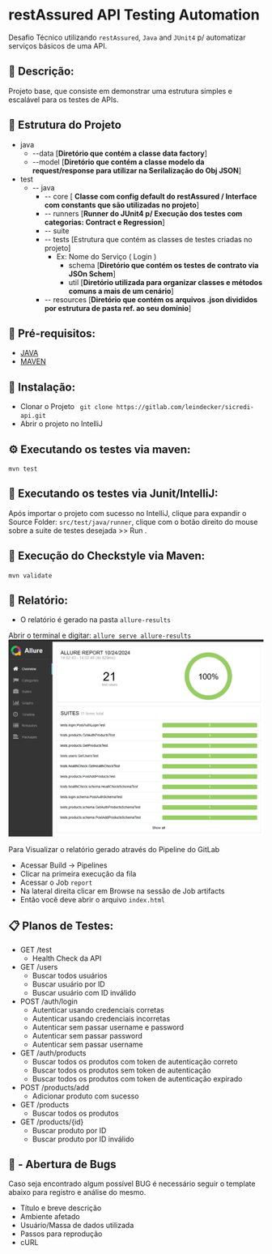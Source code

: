 # restAssured API Testing Automation

Desafio Técnico utilizando `restAssured`, `Java` and `JUnit4` p/ automatizar serviços básicos de uma API.

## 🚀 Descrição:

Projeto base, que consiste em demonstrar uma estrutura simples e escalável para os testes de APIs.

## 📁 Estrutura do Projeto
- java
  - --data [**Diretório que contém a classe data factory**]
  - --model [**Diretório que contém a classe modelo da request/response para utilizar na Serilalização do Obj JSON**]
- test
  -   -- java
      -   -- core [ **Classe com config default do restAssured / Interface com constants que são utilizadas no projeto**]
      -   -- runners [**Runner do JUnit4 p/ Execução dos testes com categorias: Contract e Regression**]
      -   -- suite
      -   -- tests [Estrutura que contém as classes de testes criadas no projeto]
          - Ex: Nome do Serviço ( Login )
            - schema [**Diretório que contém os testes de contrato via JSOn Schem**]
            - util [**Diretório utilizada para organizar classes e métodos comuns a mais de um cenário**]
      -   -- resources [**Diretório que contém os arquivos .json divididos por estrutura de pasta ref. ao seu domínio**]

## 🚀 Pré-requisitos:

- [JAVA](https://www.oracle.com/java/technologies/javase/jdk17-archive-downloads.html)
- [MAVEN](https://maven.apache.org/)

## 🔧 Instalação:

- Clonar o Projeto ` git clone https://gitlab.com/leindecker/sicredi-api.git`
- Abrir o projeto no IntelliJ

## ⚙️ Executando os testes via maven:

```commandline
mvn test
```
## 🔩 Executando os testes via Junit/IntelliJ:

Após importar o projeto com sucesso no IntelliJ, clique para expandir o Source Folder: `src/test/java/runner`, clique com o botão direito do mouse sobre a suite de testes desejada >> Run .

## 🚀 Execução do Checkstyle via Maven:

```commandline
mvn validate
```
## 🚀 Relatório:
- O relatório é gerado na pasta `allure-results`

Abrir o terminal e digitar:
`allure serve allure-results`
![img_2.png](img_2.png)

Para Visualizar o relatório gerado através do Pipeline do GitLab
- Acessar Build -> Pipelines
- Clicar na primeira execução da fila
- Acessar o Job `report`
- Na lateral direita clicar em Browse na sessão de Job artifacts
- Então você deve abrir o arquivo `index.html`

## 📋 Planos de Testes:

- GET /test
  - Health Check da API
- GET /users
   - Buscar todos usuários
   - Buscar usuário por ID
   - Buscar usuário com ID inválido
- POST /auth/login
   - Autenticar usando credenciais corretas
   - Autenticar usando credenciais incorretas
   - Autenticar sem passar username e password
   - Autenticar sem passar password
   - Autenticar sem passar username
- GET /auth/products
   - Buscar todos os produtos com token de autenticação correto
   - Buscar todos os produtos sem token de autenticação
   - Buscar todos os produtos com token de autenticação expirado
- POST /products/add
  - Adicionar produto com sucesso
- GET /products
  - Buscar todos os produtos
- GET /products/{id}
   - Buscar produto por ID
   - Buscar produto por ID inválido

## 🐛 - Abertura de Bugs 
Caso seja encontrado algum possível BUG é necessário seguir o template abaixo para registro e análise do mesmo.
- Título e breve descrição
- Ambiente afetado
- Usuário/Massa de dados utilizada
- Passos para reprodução
- cURL
